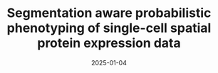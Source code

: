 ---
authors: Yuju Lee, Edward L. Y. Chen, Darren C. H. Chan, Anuroopa Dinesh, Somaieh Afiuni-Zadeh, Conor Klamann, Alina Selega, Miralem Mrkonjic, Hartland W Jackson, Kieran R Campbell
date: '2025-01-04'
journal: Nature Communications
paper_url: https://www.nature.com/articles/s41467-024-55214-w
title: "Segmentation aware probabilistic phenotyping of single-cell spatial protein expression data"
---